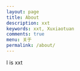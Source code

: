 ```yaml
---
layout: page
title: About
description: xxt
keywords: xxt, Xuxiaotuan
comments: true
menu: 关于
permalink: /about/
---
```


I is xxt

